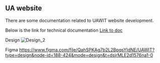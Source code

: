## UA website

There are some documentation related to UAWIT website development.

Below is the link for technical documentation [Link to doc](https://docs.google.com/document/d/1eYfpHAAZ-ivtG9fTmoNs9DXJ2t-AJsTKY9kzWvvfssc/edit)


Design
![Design_2](https://github.com/UAWIT/.github/assets/1140769/2544f0af-956c-4d37-ad22-4a97eced58eb)


Figma 
https://www.figma.com/file/QahSPKAg7b2L2BpqsYIdNE/UAWIT?type=design&node-id=188-424&mode=design&t=dsjrMLE2d1576na1-0


<!--
**Here are some ideas to get you started:**

🙋‍♀️ A short introduction - what is your organization all about?
🌈 Contribution guidelines - how can the community get involved?
👩‍💻 Useful resources - where can the community find your docs? Is there anything else the community should know?
🍿 Fun facts - what does your team eat for breakfast?
🧙 Remember, you can do mighty things with the power of [Markdown](https://docs.github.com/github/writing-on-github/getting-started-with-writing-and-formatting-on-github/basic-writing-and-formatting-syntax)
-->
